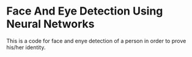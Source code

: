 # Face And Eye Detection Using Neural Networks

This is a code for face and enye detection of a person in order to prove his/her identity.

